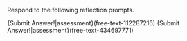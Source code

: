 Respond to the following reflection prompts.

{Submit Answer!|assessment}(free-text-112287216)
{Submit Answer!|assessment}(free-text-434697771)